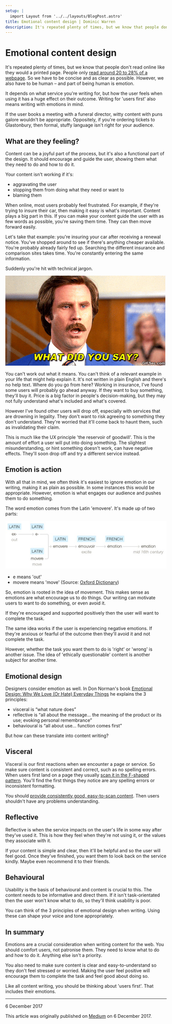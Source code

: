 ```yaml
---
setup: |
  import Layout from '../../layouts/BlogPost.astro'
title: Emotional content design | Dominic Warren
description: It's repeated plenty of times, but we know that people don't read online like they would a printed page. So we have to be concise and as clear as possible. However, we also have to be human – and part of being human is emotion.
---
```


# Emotional content design

It's repeated plenty of times, but we know that people don't read online like they would a printed page. People only [read around 20 to 28% of a webpage](https://www.nngroup.com/articles/how-little-do-users-read/). So we have to be concise and as clear as possible. However, we also have to be human – and part of being human is emotion.

It depends on what service you're writing for, but how the user feels when using it has a huge effect on their outcome. Writing for 'users first' also means writing with emotions in mind.

If the user books a meeting with a funeral director, witty content with puns galore wouldn't be appropriate. Oppositely, if you're ordering tickets to Glastonbury, then formal, stuffy language isn't right for your audience.

## What are they feeling?

Content can be a joyful part of the process, but it's also a functional part of the design. It should encourage and guide the user, showing them what they need to do and how to do it.

Your content isn't working if it's:

- aggravating the user
- stopping them from doing what they need or want to
- blaming them

When online, most users probably feel frustrated. For example, if they're trying to insure their car, then making it easy is what's important. Content plays a big part in this. If you can make your content guide the user with as few words as possible, you're saving them time. They can then move forward easily.

Let's take that example: you're insuring your car after receiving a renewal notice. You've shopped around to see if there's anything cheaper available. You're probably already fairly fed up. Searching the different insurance and comparison sites takes time. You're constantly entering the same information.

Suddenly you're hit with technical jargon.

![Will Ferrell, playing Ron Burgundy in the film Anchorman, saying 'What did you say?'](/posts/anchorman-jargon.gif)

You can't work out what it means. You can't think of a relevant example in your life that might help explain it. It's not written in plain English and there's no help text. Where do you go from here? Working in insurance, I've found some users will probably go ahead anyway. If they want to buy something, they'll buy it. Price is a big factor in people's decision-making, but they may not fully understand what's included and what's covered.

However I've found other users will drop off, especially with services that are drowning in legality. They don't want to risk agreeing to something they don't understand. They're worried that it'll come back to haunt them, such as invalidating their claim.

This is much like the UX principle 'the reservoir of goodwill'. This is the amount of effort a user will put into doing something. The slightest misunderstanding, or hint something doesn't work, can have negative effects. They'll soon drop off and try a different service instead.

## Emotion is action

With all that in mind, we often think it's easiest to ignore emotion in our writing, making it as plain as possible. In some instances this would be appropriate. However, emotion is what engages our audience and pushes them to do something.

The word emotion comes from the Latin 'emovere'. It's made up of two parts:

![The breakdown of how 'e' and 'movere' have developed over time into 'emotion'.](/posts/emotional-content-design-1.jpeg)

- e means 'out'
- movere means 'move'
  (Source: [Oxford Dictionary](https://en.oxforddictionaries.com/definition/emotion))

So, emotion is rooted in the idea of movement. This makes sense as emotions are what encourage us to do things. Our writing can motivate users to want to do something, or even avoid it.

If they're encouraged and supported positively then the user will want to complete the task.

The same idea works if the user is experiencing negative emotions. If they're anxious or fearful of the outcome then they'll avoid it and not complete the task.

However, whether the task you want them to do is 'right' or 'wrong' is another issue. The idea of 'ethically questionable' content is another subject for another time.

## Emotional design

Designers consider emotion as well. In Don Norman's book [Emotional Design: Why We Love (Or Hate) Everyday Things](http://www.nngroup.com/books/emotional-design/) he explains the 3 principles:

- visceral is “what nature does”
- reflective is “all about the message… the meaning of the product or its use; evoking personal remembrance”
- behavioural is “all about use… function comes first”

But how can these translate into content writing?

## Visceral

Visceral is our first reactions when we encounter a page or service. So make sure content is consistent and correct, such as no spelling errors. When users first land on a page they usually [scan it in the F-shaped pattern](https://www.nngroup.com/articles/f-shaped-pattern-reading-web-content-discovered/). You'll find the first things they notice are any spelling errors or inconsistent formatting.

You should [provide consistently good, easy-to-scan content](https://www.nngroup.com/articles/applying-writing-guidelines-web-pages/). Then users shouldn't have any problems understanding.

## Reflective

Reflective is when the service impacts on the user's life in some way after they've used it. This is how they feel when they're not using it, or the values they associate with it.

If your content is simple and clear, then it'll be helpful and so the user will feel good. Once they've finished, you want them to look back on the service kindly. Maybe even recommend it to their friends.

## Behavioural

Usability is the basis of behavioural and content is crucial to this. The content needs to be informative and direct them. If it isn't task-orientated then the user won't know what to do, so they'll think usability is poor.

You can think of the 3 principles of emotional design when writing. Using these can shape your voice and tone appropriately.

## In summary

Emotions are a crucial consideration when writing content for the web. You should comfort users, not patronise them. They need to know what to do and how to do it. Anything else isn't a priority.

You also need to make sure content is clear and easy-to-understand so they don't feel stressed or worried. Making the user feel positive will encourage them to complete the task and feel good about doing so.

Like all content writing, you should be thinking about 'users first'. That includes their emotions.

---

6 December 2017

This article was originally published on [Medium](https://medium.com/@dominicwarren1/emotional-content-design-230a2a193781) on 6 December 2017.
